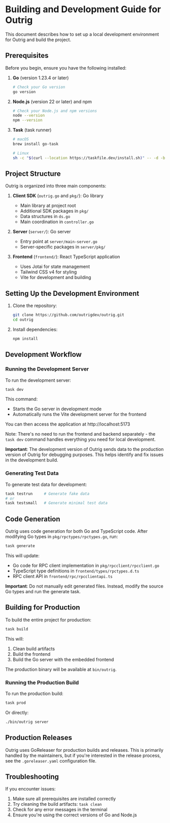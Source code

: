 # Building and Development Guide for Outrig

This document describes how to set up a local development environment for Outrig and build the project.

## Prerequisites

Before you begin, ensure you have the following installed:

1. **Go** (version 1.23.4 or later)

    ```bash
    # Check your Go version
    go version
    ```

2. **Node.js** (version 22 or later) and npm

    ```bash
    # Check your Node.js and npm versions
    node --version
    npm --version
    ```

3. **Task** (task runner)

    ```bash
    # macOS
    brew install go-task

    # Linux
    sh -c "$(curl --location https://taskfile.dev/install.sh)" -- -d -b ~/.local/bin
    ```

## Project Structure

Outrig is organized into three main components:

1. **Client SDK** (`outrig.go` and `pkg/`): Go library

    - Main library at project root
    - Additional SDK packages in `pkg/`
    - Data structures in `ds.go`
    - Main coordination in `controller.go`

2. **Server** (`server/`): Go server

    - Entry point at `server/main-server.go`
    - Server-specific packages in `server/pkg/`

3. **Frontend** (`frontend/`): React TypeScript application
    - Uses Jotai for state management
    - Tailwind CSS v4 for styling
    - Vite for development and building

## Setting Up the Development Environment

1. Clone the repository:

    ```bash
    git clone https://github.com/outrigdev/outrig.git
    cd outrig
    ```

2. Install dependencies:
    ```bash
    npm install
    ```

## Development Workflow

### Running the Development Server

To run the development server:

```bash
task dev
```

This command:

- Starts the Go server in development mode
- Automatically runs the Vite development server for the frontend

You can then access the application at http://localhost:5173

Note: There's no need to run the frontend and backend separately - the `task dev` command handles everything you need for local development.

**Important**: The development version of Outrig sends data to the production version of Outrig for debugging purposes. This helps identify and fix issues in the development build.

### Generating Test Data

To generate test data for development:

```bash
task testrun     # Generate fake data
# or
task testsmall   # Generate minimal test data
```

## Code Generation

Outrig uses code generation for both Go and TypeScript code. After modifying Go types in `pkg/rpctypes/rpctypes.go`, run:

```bash
task generate
```

This will update:

- Go code for RPC client implementation in `pkg/rpcclient/rpcclient.go`
- TypeScript type definitions in `frontend/types/rpctypes.d.ts`
- RPC client API in `frontend/rpc/rpcclientapi.ts`

**Important**: Do not manually edit generated files. Instead, modify the source Go types and run the generate task.

## Building for Production

To build the entire project for production:

```bash
task build
```

This will:

1. Clean build artifacts
2. Build the frontend
3. Build the Go server with the embedded frontend

The production binary will be available at `bin/outrig`.

### Running the Production Build

To run the production build:

```bash
task prod
```

Or directly:

```bash
./bin/outrig server
```

## Production Releases

Outrig uses GoReleaser for production builds and releases. This is primarily handled by the maintainers, but if you're interested in the release process, see the `.goreleaser.yaml` configuration file.

## Troubleshooting

If you encounter issues:

1. Make sure all prerequisites are installed correctly
2. Try cleaning the build artifacts: `task clean`
3. Check for any error messages in the terminal
4. Ensure you're using the correct versions of Go and Node.js
